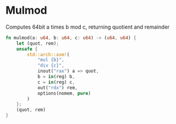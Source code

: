 # Mulmod

Computes 64bit a times b mod c, returning quotient and remainder

```rs
fn mulmod(a: u64, b: u64, c: u64) -> (u64, u64) {
    let (quot, rem);
    unsafe {
        std::arch::asm!(
            "mul {b}",
            "div {c}",
            inout("rax") a => quot,
            b = in(reg) b,
            c = in(reg) c,
            out("rdx") rem, 
            options(nomem, pure)
        )
    };
    (quot, rem)
}
```
